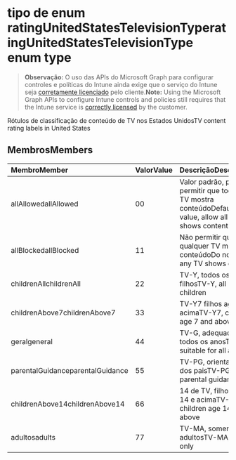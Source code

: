 # <a name="ratingunitedstatestelevisiontype-enum-type"></a><span data-ttu-id="4cc44-101">tipo de enum ratingUnitedStatesTelevisionType</span><span class="sxs-lookup"><span data-stu-id="4cc44-101">ratingUnitedStatesTelevisionType enum type</span></span>

> <span data-ttu-id="4cc44-102">**Observação:** O uso das APIs do Microsoft Graph para configurar controles e políticas do Intune ainda exige que o serviço do Intune seja [corretamente licenciado](https://go.microsoft.com/fwlink/?linkid=839381) pelo cliente.</span><span class="sxs-lookup"><span data-stu-id="4cc44-102">**Note:** Using the Microsoft Graph APIs to configure Intune controls and policies still requires that the Intune service is [correctly licensed](https://go.microsoft.com/fwlink/?linkid=839381) by the customer.</span></span>

<span data-ttu-id="4cc44-103">Rótulos de classificação de conteúdo de TV nos Estados Unidos</span><span class="sxs-lookup"><span data-stu-id="4cc44-103">TV content rating labels in United States</span></span>
## <a name="members"></a><span data-ttu-id="4cc44-104">Membros</span><span class="sxs-lookup"><span data-stu-id="4cc44-104">Members</span></span>
|<span data-ttu-id="4cc44-105">Membro</span><span class="sxs-lookup"><span data-stu-id="4cc44-105">Member</span></span>|<span data-ttu-id="4cc44-106">Valor</span><span class="sxs-lookup"><span data-stu-id="4cc44-106">Value</span></span>|<span data-ttu-id="4cc44-107">Descrição</span><span class="sxs-lookup"><span data-stu-id="4cc44-107">Description</span></span>|
|:---|:---|:---|
|<span data-ttu-id="4cc44-108">allAllowed</span><span class="sxs-lookup"><span data-stu-id="4cc44-108">allAllowed</span></span>|<span data-ttu-id="4cc44-109">0</span><span class="sxs-lookup"><span data-stu-id="4cc44-109">0</span></span>|<span data-ttu-id="4cc44-110">Valor padrão, para permitir que todos os TV mostra conteúdo</span><span class="sxs-lookup"><span data-stu-id="4cc44-110">Default value, allow all TV shows content</span></span>|
|<span data-ttu-id="4cc44-111">allBlocked</span><span class="sxs-lookup"><span data-stu-id="4cc44-111">allBlocked</span></span>|<span data-ttu-id="4cc44-112">1</span><span class="sxs-lookup"><span data-stu-id="4cc44-112">1</span></span>|<span data-ttu-id="4cc44-113">Não permitir que qualquer TV mostra conteúdo</span><span class="sxs-lookup"><span data-stu-id="4cc44-113">Do not allow any TV shows content</span></span>|
|<span data-ttu-id="4cc44-114">childrenAll</span><span class="sxs-lookup"><span data-stu-id="4cc44-114">childrenAll</span></span>|<span data-ttu-id="4cc44-115">2</span><span class="sxs-lookup"><span data-stu-id="4cc44-115">2</span></span>|<span data-ttu-id="4cc44-116">TV-Y, todos os filhos</span><span class="sxs-lookup"><span data-stu-id="4cc44-116">TV-Y, all children</span></span>|
|<span data-ttu-id="4cc44-117">childrenAbove7</span><span class="sxs-lookup"><span data-stu-id="4cc44-117">childrenAbove7</span></span>|<span data-ttu-id="4cc44-118">3</span><span class="sxs-lookup"><span data-stu-id="4cc44-118">3</span></span>|<span data-ttu-id="4cc44-119">TV-Y7 filhos age 7 e acima</span><span class="sxs-lookup"><span data-stu-id="4cc44-119">TV-Y7, children age 7 and above</span></span>|
|<span data-ttu-id="4cc44-120">geral</span><span class="sxs-lookup"><span data-stu-id="4cc44-120">general</span></span>|<span data-ttu-id="4cc44-121">4</span><span class="sxs-lookup"><span data-stu-id="4cc44-121">4</span></span>|<span data-ttu-id="4cc44-122">TV-G, adequado para todos os anos</span><span class="sxs-lookup"><span data-stu-id="4cc44-122">TV-G, suitable for all ages</span></span>|
|<span data-ttu-id="4cc44-123">parentalGuidance</span><span class="sxs-lookup"><span data-stu-id="4cc44-123">parentalGuidance</span></span>|<span data-ttu-id="4cc44-124">5</span><span class="sxs-lookup"><span data-stu-id="4cc44-124">5</span></span>|<span data-ttu-id="4cc44-125">TV-PG, orientação dos pais</span><span class="sxs-lookup"><span data-stu-id="4cc44-125">TV-PG, parental guidance</span></span>|
|<span data-ttu-id="4cc44-126">childrenAbove14</span><span class="sxs-lookup"><span data-stu-id="4cc44-126">childrenAbove14</span></span>|<span data-ttu-id="4cc44-127">6</span><span class="sxs-lookup"><span data-stu-id="4cc44-127">6</span></span>|<span data-ttu-id="4cc44-128">14 de TV, filhos age 14 e acima</span><span class="sxs-lookup"><span data-stu-id="4cc44-128">TV-14, children age 14 and above</span></span>|
|<span data-ttu-id="4cc44-129">adultos</span><span class="sxs-lookup"><span data-stu-id="4cc44-129">adults</span></span>|<span data-ttu-id="4cc44-130">7</span><span class="sxs-lookup"><span data-stu-id="4cc44-130">7</span></span>|<span data-ttu-id="4cc44-131">TV-MA, somente para adultos</span><span class="sxs-lookup"><span data-stu-id="4cc44-131">TV-MA, adults only</span></span>|



